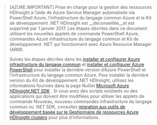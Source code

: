 > [AZURE.IMPORTANT] Prise en charge pour la gestion des ressources HDInsight à l’aide de Azure Service Manager automatisée via PowerShell Azure, l’infrastructure du langage commun Azure et le Kit de développement .NET HDInsight est __déconseillée__et est supprimé par 1 janvier 2017. Les étapes décrites dans ce document utilisent les nouvelles applets de commande PowerShell Azure, commandes Azure infrastructure du langage commun et Kit de développement .NET qui fonctionnent avec Azure Resource Manager (ARM).
>
> Suivez les étapes décrites dans les [installer et configurer Azure infrastructure du langage commun](../articles/xplat-cli-install.md) et [installer et configurer Azure PowerShell](../articles/powershell-install-configure.md) pour installer la dernière version d’Azure PowerShell et l’infrastructure du langage commun Azure. Pour installer la dernière version du Kit de développement .NET HDInsight, utilisez les informations fournies dans la page NuGet [Microsoft Azure HDInsight.NET SDK](https://www.nuget.org/packages/Microsoft.WindowsAzure.Management.HDInsight/) . Si vous avez des scripts existants ou des applications qui doivent être modifiées pour utiliser les applets de commande Nouveau, nouveau commandes infrastructure du langage commun ou .NET SDK, consultez [migration aux outils de développement basée sur le Gestionnaire de ressources Azure HDInsight clusters](../articles/hdinsight/hdinsight-hadoop-development-using-azure-resource-manager.md) pour plus d’informations.

